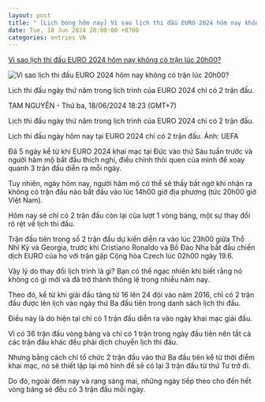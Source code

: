 ```yaml
---
layout: post
title: " [Lịch bóng hôm nay] Vì sao lịch thi đấu EURO 2024 hôm nay không có trận lúc 20h00?"
date: Tue, 18 Jun 2024 20:00:00 +0700
categories: entries VN
---
```

[Vì sao lịch thi đấu EURO 2024 hôm nay không có trận lúc 20h00?](https://laodong.vn/bong-da-quoc-te/vi-sao-lich-thi-dau-euro-2024-hom-nay-khong-co-tran-luc-20h00-1354643.ldo)

![Vì sao lịch thi đấu EURO 2024 hôm nay không có trận lúc 20h00?](https://media-cdn-v2.laodong.vn/storage/newsportal/2024/6/18/1354643/Euro-2024.jpg?w=800&h=420&crop=auto&scale=both)

Lịch thi đấu ngày thứ năm trong lịch trình của EURO 2024 chỉ có 2 trận đấu.

TAM NGUYÊN - Thứ ba, 18/06/2024 18:23 (GMT+7)

Lịch thi đấu ngày thứ năm trong lịch trình của EURO 2024 chỉ có 2 trận đấu.

Lịch thi đấu ngày hôm nay tại EURO 2024 chỉ có 2 trận đấu. Ảnh: UEFA

Đã 5 ngày kể từ khi EURO 2024 khai mạc tại Đức vào thứ Sáu tuần trước và người hâm mộ bắt đầu thích nghi, điều chỉnh thói quen của mình để xoay quanh 3 trận đấu diễn ra mỗi ngày.

Tuy nhiên, ngày hôm nay, người hâm mộ có thể sẽ thấy bất ngờ khi nhận ra không có trận đấu nào bắt đầu vào lúc 14h00 giờ địa phương (tức 20h00 giờ Việt Nam).

Hôm nay sẽ chỉ có 2 trận đấu còn lại của lượt 1 vòng bảng, một sự thay đổi rõ rệt về lịch thi đấu.

Trận đầu tiên trong số 2 trận đấu dự kiến ​​diễn ra vào lúc 23h00 giữa Thổ Nhĩ Kỳ và Georgia, trước khi Cristiano Ronaldo và Bồ Đào Nha bắt đầu chiến dịch EURO của họ với trận gặp Cộng hòa Czech lúc 02h00 ngày 19.6.

Vậy lý do thay đổi lịch trình là gì? Bạn có thể ngạc nhiên khi biết rằng nó không có gì mới và đã trở thành thông lệ trong nhiều năm nay.

Theo đó, kể từ khi giải đấu tăng từ 16 lên 24 đội vào năm 2016, chỉ có 2 trận đấu được lên lịch vào ngày thứ Ba đầu tiên trong danh sách lịch thi đấu.

Điều này là do hiện tại chỉ có 1 trận đấu diễn ra vào ngày khai mạc giải đấu.

Vì có 36 trận đấu vòng bảng và chỉ có 1 trận trong ngày đầu tiên nên tất cả các trận đấu khác đều phải dịch chuyển lịch thi đấu.

Nhưng bằng cách chỉ tổ chức 2 trận đấu vào thứ Ba đầu tiên kể từ thời điểm khai mạc, nó sẽ thiết lập lại mô hình để sẽ có lại 3 trận đấu từ thứ Tư trở đi.

Do đó, ngoài đêm nay và rạng sáng mai, những ngày tiếp theo cho đến hết vòng bảng sẽ đều có 3 trận đấu mỗi ngày.

